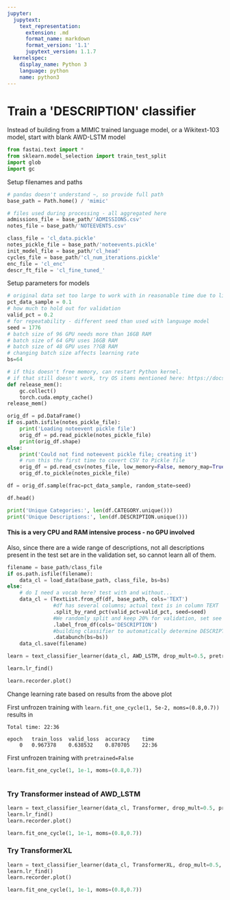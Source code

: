 ```yaml
---
jupyter:
  jupytext:
    text_representation:
      extension: .md
      format_name: markdown
      format_version: '1.1'
      jupytext_version: 1.1.7
  kernelspec:
    display_name: Python 3
    language: python
    name: python3
---
```


# Train a 'DESCRIPTION' classifier

Instead of building from a MIMIC trained language model, or a Wikitext-103 model, start with blank AWD-LSTM model

```python
from fastai.text import *
from sklearn.model_selection import train_test_split
import glob
import gc
```

Setup filenames and paths

```python
# pandas doesn't understand ~, so provide full path
base_path = Path.home() / 'mimic'

# files used during processing - all aggregated here
admissions_file = base_path/'ADMISSIONS.csv'
notes_file = base_path/'NOTEEVENTS.csv'

class_file = 'cl_data.pickle'
notes_pickle_file = base_path/'noteevents.pickle'
init_model_file = base_path/'cl_head'
cycles_file = base_path/'cl_num_iterations.pickle'
enc_file = 'cl_enc'
descr_ft_file = 'cl_fine_tuned_'
```

Setup parameters for models

```python
# original data set too large to work with in reasonable time due to limted GPU resources
pct_data_sample = 0.1
# how much to hold out for validation
valid_pct = 0.2
# for repeatability - different seed than used with language model
seed = 1776
# batch size of 96 GPU needs more than 16GB RAM
# batch size of 64 GPU uses 16GB RAM
# batch size of 48 GPU uses ??GB RAM
# changing batch size affects learning rate
bs=64
```

```python
# if this doesn't free memory, can restart Python kernel.
# if that still doesn't work, try OS items mentioned here: https://docs.fast.ai/dev/gpu.html
def release_mem():
    gc.collect()
    torch.cuda.empty_cache()
release_mem()
```

```python
orig_df = pd.DataFrame()
if os.path.isfile(notes_pickle_file):
    print('Loading noteevent pickle file')
    orig_df = pd.read_pickle(notes_pickle_file)
    print(orig_df.shape)
else:
    print('Could not find noteevent pickle file; creating it')
    # run this the first time to covert CSV to Pickle file
    orig_df = pd.read_csv(notes_file, low_memory=False, memory_map=True)
    orig_df.to_pickle(notes_pickle_file)
```

```python
df = orig_df.sample(frac=pct_data_sample, random_state=seed)
```

```python
df.head()
```

```python
print('Unique Categories:', len(df.CATEGORY.unique()))
print('Unique Descriptions:', len(df.DESCRIPTION.unique()))
```

#### This is a very CPU and RAM intensive process - no GPU involved

Also, since there are a wide range of descriptions, not all descriptions present in the test set are in the validation set, so cannot learn all of them.

```python
filename = base_path/class_file
if os.path.isfile(filename):
    data_cl = load_data(base_path, class_file, bs=bs)
else:
    # do I need a vocab here? test with and without...
    data_cl = (TextList.from_df(df, base_path, cols='TEXT')
               #df has several columns; actual text is in column TEXT
               .split_by_rand_pct(valid_pct=valid_pct, seed=seed)
               #We randomly split and keep 20% for validation, set see for repeatability
               .label_from_df(cols='DESCRIPTION')
               #building classifier to automatically determine DESCRIPTION
               .databunch(bs=bs))
    data_cl.save(filename)
```

```python
learn = text_classifier_learner(data_cl, AWD_LSTM, drop_mult=0.5, pretrained=False)
```

```python
learn.lr_find()
```

```python
learn.recorder.plot()
```

Change learning rate based on results from the above plot

First unfrozen training with `learn.fit_one_cycle(1, 5e-2, moms=(0.8,0.7))` results in 

    Total time: 22:36

    epoch 	train_loss 	valid_loss 	accuracy 	time
        0 	0.967378 	0.638532 	0.870705 	22:36
        
First unfrozen training with `pretrained=False`

```python
learn.fit_one_cycle(1, 1e-1, moms=(0.8,0.7))
```

```python

```

### Try Transformer instead of AWD_LSTM

```python
learn = text_classifier_learner(data_cl, Transformer, drop_mult=0.5, pretrained=False)
learn.lr_find()
learn.recorder.plot()
```

```python
learn.fit_one_cycle(1, 1e-1, moms=(0.8,0.7))
```

### Try TransformerXL

```python
learn = text_classifier_learner(data_cl, TransformerXL, drop_mult=0.5, pretrained=False)
learn.lr_find()
learn.recorder.plot()
```

```python
learn.fit_one_cycle(1, 1e-1, moms=(0.8,0.7))
```
